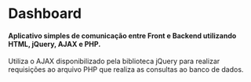 # Dashboard
#### Aplicativo simples de comunicação entre Front e Backend utilizando HTML, jQuery, AJAX e PHP.

Utiliza o AJAX disponibilizado pela biblioteca jQuery para realizar requisições ao arquivo PHP que realiza as consultas ao banco de dados.
